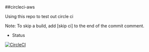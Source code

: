 ##circleci-aws

Using this repo to test out circle ci

Note: To skip a build, add [skip ci] to the end of the commit comment.


- Status

[![CircleCI](https://circleci.com/gh/alykes/circleci/tree/circleci-project-setup.svg?style=shield)](https://circleci.com/gh/alykes/circleci/tree/circleci-project-setup)

